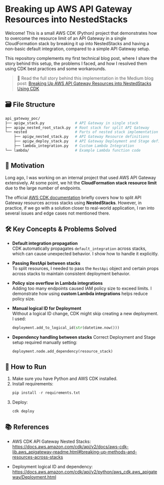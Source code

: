 # Breaking up AWS API Gateway Resources into NestedStacks

Welcome! This is a small AWS CDK (Python) project that demonstrates how to overcome the resource limit of an API Gateway in a single CloudFormation stack by breaking it up into NestedStacks and having a non-basic default integration, compared to a simple API Gateway setup.

This repository complements my first technical blog post, where I share the story behind this setup, the problems I faced, and how I resolved them using CDK best practices and some workarounds.

> 📖 Read the full story behind this implementation in the Medium blog post:
[Breaking Up AWS API Gateway Resources into NestedStacks Using CDK](https://medium.com/@attila9778/breaking-up-aws-api-gateway-resources-into-nestedstacks-using-cdk-51f497a27bc0)

## 🗃️ File Structure

```graphql
api_gateway_poc/     
├── apigw_stack.py              # API Gateway in single stack
├── apigw_nested_root_stack.py  # Root stack for split API Gateway
└── nested                      # Parts of nested stack implementation
    ├── apigw_nested_stack.py   # API Gateway Resource definitions
    ├── apigw_deploy_stack.py   # API Gateway Deployment and Stage definitions
    ├── lambda_integration.py   # Custom Lambda Integration  
└── lambda/                     # Example Lambda function code
```

## 🧠 Motivation

Long ago, I was working on an internal project that used AWS API Gateway extensively. At some point, we hit the **CloudFormation stack resource limit** due to the large number of endpoints.

The official [AWS CDK documentation](https://docs.aws.amazon.com/cdk/api/v2/docs/aws-cdk-lib.aws_apigateway-readme.html#breaking-up-methods-and-resources-across-stacks) briefly covers how to split API Gateway resources across stacks using **NestedStacks**. However, in practice, if we go with a solution closer to real-world application, I ran into several issues and edge cases not mentioned there.

## 🛠️ Key Concepts & Problems Solved

- **Default integration propagation**  
    CDK automatically propagates `default_integration` across stacks, which can cause unexpected behavior. I show how to handle it explicitly.

- **Passing RestApi between stacks**  
    To split resources, I needed to pass the `RestApi` object and certain props across stacks to maintain consistent deployment behavior.

- **Policy size overflow in Lambda integrations**  
    Adding too many endpoints caused IAM policy size to exceed limits. I demonstrate how using **custom Lambda integrations** helps reduce policy size.

- **Manual logical ID for Deployment**  
    Without a logical ID change, CDK might skip creating a new deployment. I used:
    ```python
    deployment.add_to_logical_id(str(datetime.now()))
    ```

- **Dependency handling between stacks**
    Correct Deployment and Stage setup required manually setting:
    ```python
    deployment.node.add_dependency(resource_stack)
    ```

## 🧪 How to Run
  
1. Make sure you have Python and AWS CDK installed.
2. Install requirements:
    ```python
    pip install -r requirements.txt
    ```
3. Deploy:
    ```bash
    cdk deploy
    ```

## 📚 References

* AWS CDK API Gateway Nested Stacks:
https://docs.aws.amazon.com/cdk/api/v2/docs/aws-cdk-lib.aws_apigateway-readme.html#breaking-up-methods-and-resources-across-stacks

* Deployment logical ID and dependency:
https://docs.aws.amazon.com/cdk/api/v2/python/aws_cdk.aws_apigateway/Deployment.html